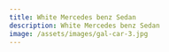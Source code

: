 ```yaml
---
title: White Mercedes benz Sedan
description: White Mercedes benz Sedan
image: /assets/images/gal-car-3.jpg
---
```

